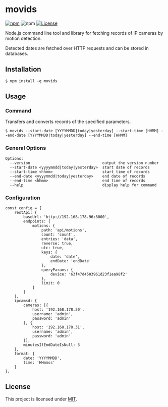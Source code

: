 # movids

[![npm](https://img.shields.io/npm/v/movids)](https://www.npmjs.com/package/movids)
![npm](https://img.shields.io/npm/dw/movids?label=↓)
[![License](https://img.shields.io/badge/License-MIT-blue.svg)](https://github.com/aoephtua/movids/blob/master/LICENSE)

Node.js command line tool and library for fetching records of IP cameras by motion detection.

Detected dates are fetched over HTTP requests and can be stored in databases.

## Installation

    $ npm install -g movids

## Usage

### Command

Transfers and converts records of the specified parameters.

    $ movids --start-date [YYYYMMDD|today|yesterday] --start-time [HHMM] --end-date [YYYYMMDD|today|yesterday] --end-time [HHMM]

### General Options

```
Options:
  --version                                output the version number
  --start-date <yyyymmdd|today|yesterday>  start date of records
  --start-time <hhmm>                      start time of records
  --end-date <yyyymmdd|today|yesterday>    end date of records
  --end-time <hhmm>                        end time of records
  --help                                   display help for command
```

### Configuration

```
const config = {
    restApi: {
        baseUrl: 'http://192.168.178.96:8000',
        endpoints: {
            motions: {
                path: 'api/motions',
                count: 'count',
                entries: 'data',
                reverse: true,
                utc: true,
                keys: {
                    date: 'date',
                    endDate: 'endDate'
                },
                queryParams: {
                    device: '63f47d4503961d23f1ea98f2'
                },
                limit: 0
            }
        }
    },
    ipcamsd: {
        cameras: [{
            host: '192.168.178.30',
            username: 'admin',
            password: 'admin'
        }, {
            host: '192.168.178.31',
            username: 'admin',
            password: 'admin'
        }],
        minutesIfEndDateIsNull: 3
    },
    format: {
        date: 'YYYYMMDD',
        time: 'HHmmss'
    }
};
```

## License

This project is licensed under [MIT](https://github.com/aoephtua/movids/blob/master/LICENSE).